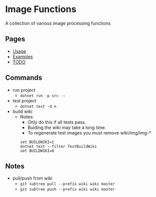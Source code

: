 # Image Functions #
A collection of various image processing functions

## Pages ##
* [Usage](usage)
* [Examples](examples)
* [TODO](todo)

## Commands ##
* run project
  * ```dotnet run -p src --```
* test project
  * ```dotnet test -d n```
* build wiki
  * Notes:
    * Only do this if all tests pass.
    * Buiding the wiki may take a long time.
    * To regenerate test images you must remove wiki/img/img-*
    ```
    set BUILDWIKI=1
    dotnet test --filter TestBuildWiki
    set BUILDWIKI=0
    ```

## Notes ##
* pull/push from wiki
  * ```git subtree pull --prefix wiki wiki master```
  * ```git subtree push --prefix wiki wiki master```